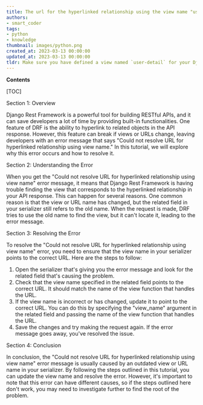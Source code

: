 ```yaml
---
title: The url for the hyperlinked relationship using the view name "user-detail" could not be resolved in django rest framework
authors:
- smart_coder
tags:
- python
- knowledge
thumbnail: images/python.png
created_at: 2023-03-13 00:00:00
updated_at: 2023-03-13 00:00:00
tldr: Make sure you have defined a view named `user-detail` for your Django Rest Framework serializer`s related field.
---
```


**Contents**

[TOC]

Section 1: Overview

Django Rest Framework is a powerful tool for building RESTful APIs, and it can save developers a lot of time by providing built-in functionalities. One feature of DRF is the ability to hyperlink to related objects in the API response. However, this feature can break if views or URLs change, leaving developers with an error message that says "Could not resolve URL for hyperlinked relationship using view name." In this tutorial, we will explore why this error occurs and how to resolve it.

Section 2: Understanding the Error 

When you get the "Could not resolve URL for hyperlinked relationship using view name" error message, it means that Django Rest Framework is having trouble finding the view that corresponds to the hyperlinked relationship in your API response. This can happen for several reasons. One common reason is that the view or URL name has changed, but the related field in your serializer still refers to the old name. When the request is made, DRF tries to use the old name to find the view, but it can't locate it, leading to the error message.

Section 3: Resolving the Error

To resolve the "Could not resolve URL for hyperlinked relationship using view name" error, you need to ensure that the view name in your serializer points to the correct URL. Here are the steps to follow:

1. Open the serializer that's giving you the error message and look for the related field that's causing the problem. 
2. Check that the view name specified in the related field points to the correct URL. It should match the name of the view function that handles the URL. 
3. If the view name is incorrect or has changed, update it to point to the correct URL. You can do this by specifying the "view_name" argument in the related field and passing the name of the view function that handles the URL. 
4. Save the changes and try making the request again. If the error message goes away, you've resolved the issue.

Section 4: Conclusion

In conclusion, the "Could not resolve URL for hyperlinked relationship using view name" error message is usually caused by an outdated view or URL name in your serializer. By following the steps outlined in this tutorial, you can update the view name and resolve the error. However, it's important to note that this error can have different causes, so if the steps outlined here don't work, you may need to investigate further to find the root of the problem.
